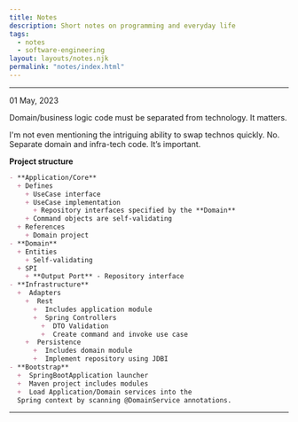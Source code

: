 ```yaml
---
title: Notes
description: Short notes on programming and everyday life
tags:
  - notes
  - software-engineering
layout: layouts/notes.njk
permalink: "notes/index.html"
---
```

<p></p>


<hr/>
<div class="dt-published small-text" datetime="01 May, 2023">01 May, 2023</div>
<p>
Domain/business logic code must be separated from technology. It matters. 

I'm not even mentioning the intriguing ability to swap technos quickly. No. Separate domain and infra-tech code. It’s important. 

<strong>Project structure</strong>

```markdown
- **Application/Core**
  + Defines
    + UseCase interface 
    + UseCase implementation 
      + Repository interfaces specified by the **Domain**
    + Command objects are self-validating 
  + References
    + Domain project
- **Domain**
  + Entities
    + Self-validating
  + SPI
    + **Output Port** - Repository interface
- **Infrastructure**
  +  Adapters
    +  Rest
      +  Includes application module
      +  Spring Controllers
        +  DTO Validation
        +  Create command and invoke use case
    +  Persistence
      +  Includes domain module
      +  Implement repository using JDBI
- **Bootstrap**
  +  SpringBootApplication launcher
  +  Maven project includes modules
  +  Load Application/Domain services into the 
  Spring context by scanning @DomainService annotations.
```

</p>
<hr/>